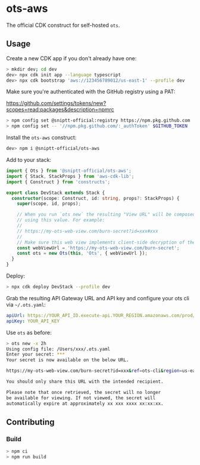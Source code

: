 # ots-aws

The official CDK construct for self-hosted `ots`.

## Usage

Create a new CDK app if you don't already have one:

```sh
> mkdir dev; cd dev
dev> npx cdk init app --language typescript
dev> npx cdk bootstrap 'aws://123456789012/us-east-1' --profile dev
```

Make sure you're authenticated with the GitHub registry using a PAT:

<https://github.com/settings/tokens/new?scopes=read:packages&description=npmrc>

```sh
> npm config set @sniptt-official:registry https://npm.pkg.github.com
> npm config set -- '//npm.pkg.github.com/:_authToken' $GITHUB_TOKEN
```

Install the `ots-aws` construct:

```sh
dev> npm i @sniptt-official/ots-aws
```

Add to your stack:

```ts
import { Ots } from '@sniptt-official/ots-aws';
import { Stack, StackProps } from 'aws-cdk-lib';
import { Construct } from 'constructs';

export class DevStack extends Stack {
  constructor(scope: Construct, id: string, props?: StackProps) {
    super(scope, id, props);

    // When you run `ots new` the resulting "View URL" will be composed
    // using this value. For example:
    //
    // https://my-ots-web-view.com/burn-secret?id=xxx#xxx
    //
    // Make sure this web view implements client-side decryption of the secret.
    const webViewUrl = 'https://my-ots-web-view.com/burn-secret';
    const ots = new Ots(this, 'Ots', { webViewUrl });
  }
}
```

Deploy:

```sh
> npx cdk deploy DevStack --profile dev
```

Grab the resulting API Gateway URL and API key and configure your ots cli via `~/.ots.yaml`:

```yaml
apiUrl: https://YOUR_API_ID.execute-api.YOUR_REGION.amazonaws.com/prod/secrets
apiKey: YOUR_API_KEY
```

Use `ots` as before:

```sh
> ots new -x 2h
Using config file: /Users/xxx/.ots.yaml
Enter your secret: ***
Your secret is now available on the below URL.

https://my-ots-web-view.com/burn-secret?id=xxx&ref=ots-cli&region=us-east-1&v=debug#xxx

You should only share this URL with the intended recipient.

Please note that once retrieved, the secret will no longer
be available for viewing. If not viewed, the secret will
automatically expire at approximately xx xxx xxxx xx:xx:xx.
```

## Contributing

### Build

```sh
> npm ci
> npm run build
```
